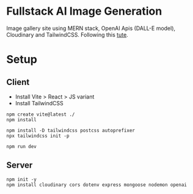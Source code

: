 # Fullstack AI Image Generation

Image gallery site using MERN stack, OpenAI Apis (DALL-E model), Cloudinary and TailwindCSS.
Following this [tute](https://www.youtube.com/watch?v=EyIvuigqDoA).

# Setup

## Client

- Install Vite > React > JS variant
- Install TailwindCSS

```
npm create vite@latest ./
npm install

npm install -D tailwindcss postcss autoprefixer
npx tailwindcss init -p

npm run dev
```

## Server

```
npm init -y
npm install cloudinary cors dotenv express mongoose nodemon openai
```
